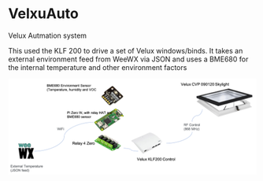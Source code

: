 # VelxuAuto
Velux Autmation system

This used the KLF 200 to drive a set of Velux windows/binds. It takes an external environment feed from WeeWX via JSON and uses a BME680 for the internal temperature and other environment factors

![Screenshot](velux%20auto%20overview.png)
